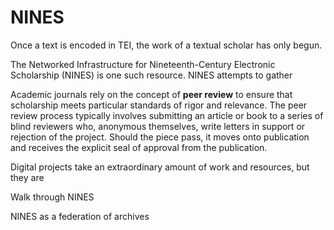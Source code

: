 # NINES

Once a text is encoded in TEI, the work of a textual scholar has only begun.

The Networked Infrastructure for Nineteenth-Century Electronic Scholarship (NINES) is one such resource. NINES attempts to gather 

Academic journals rely on the concept of **peer review** to ensure that scholarship meets particular standards of rigor and relevance. The peer review process typically involves submitting an article or book to a series of blind reviewers who, anonymous themselves, write letters in support or rejection of the project. Should the piece pass, it moves onto publication and receives the explicit seal of approval from the publication. 

Digital projects take an extraordinary amount of work and resources, but they are  

Walk through NINES

NINES as a federation of archives
